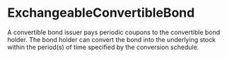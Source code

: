 # ExchangeableConvertibleBond
A convertible bond issuer pays periodic coupons to the convertible bond holder. The bond holder can convert the bond into the underlying stock within the period(s) of time specified by the conversion schedule. 
